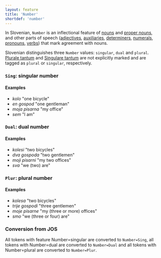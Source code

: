 ```yaml
---
layout: feature
title: 'Number'
shortdef: 'number'
---
```


In Slovenian, `Number` is an inflectional feature of [nouns](NOUN) and [proper nouns](PROPN), and other parts of speech ([adjectives](ADJ), [auxiliaries](AUX), [determiners](DET), [numerals](NUM), [pronouns](PRON), [verbs](VERB)) that mark agreement with nouns.

Slovenian distinguishes three `Number` values: `singular`, `dual` and `plural`. [Plurale tantum](u-feat/Number) and [Singulare tantum](u-feat/Number) are not explicitly marked and are tagged as `plural` or `singular`, respectively.

### `Sing`: singular number

#### Examples

* _kolo_ "one bicycle"
* _en gospod_ "one gentleman"
* _moja pisarna_ "my office"
* _sem_ "I am"

### `Dual`: dual number

#### Examples

* _kolesi_ "two bicycles"
* _dva gospoda_ "two gentlemen"
* _moji pisarni_ "my two offices"
* _sva_ "we (two) are"

### `Plur`: plural number

#### Examples

* _kolesa_ "two bicycles"
* _trije gospodi_ "three gentlemen"
* _moje pisarne_ "my (three or more) offices"
* _smo_ "we (three or four) are"

### Conversion from JOS

All tokens with feature Number=singular are converted to `Number=Sing`, all tokens with Number=dual are converted to `Number=Dual` and all tokens with Number=plural are converted to `Number=Plur`.
<!-- Interlanguage links updated Út zář 29 20:43:02 CEST 2020 -->
